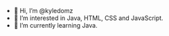 - 👋 Hi, I’m @kyledomz
- 👀 I’m interested in Java, HTML, CSS and JavaScript.
- 🌱 I’m currently learning Java.
<!---
kyledomz/kyledomz is a ✨ special ✨ repository because its `README.md` (this file) appears on your GitHub profile.
You can click the Preview link to take a look at your changes.
--->
